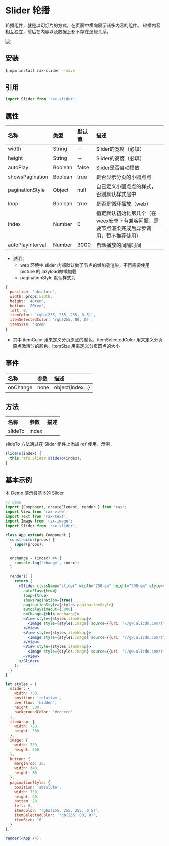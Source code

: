# Slider 轮播

轮播组件，就是以幻灯片的方式，在页面中横向展示诸多内容的组件。 轮播内容相互独立，前后在内容以及数据上都不存在逻辑关系。

![](https://gw.alicdn.com/tfs/TB19Lr9RVXXXXXRXVXXXXXXXXXX-255-201.gif)

## 安装

```bash
$ npm install rax-slider --save
```

## 引用

```jsx
import Slider from 'rax-slider';
```

## 属性

| 名称               | 类型     | 默认值      | 描述                                       |
| :--------------- | :----- | :------- | :--------------------------------------- |
| width            | String | － | Slider的宽度（必填）                            |
| height           | String | － | Slider的高度（必填）                            |
| autoPlay         | Boolean   | false    | Slider是否自动播放                             |
| showsPagination  | Boolean   | true     | 是否显示分页的小圆点点                              |
| paginationStyle  | Object | null     | 自己定义小圆点点的样式，否则默认样式居中                     |
| loop             | Boolean   | true     | 是否是循环播放（web）                                  |
| index            | Number | 0        | 指定默认初始化第几个（在weex安卓下有兼容问题，需要节点渲染完成后异步调用，暂不推荐使用） |
| autoPlayInterval | Number | 3000     | 自动播放的间隔时间                                |

- 说明：
  - web 环境中 slider 内部默认做了节点的懒加载渲染，不再需要使用 picture 的 lazyload做懒加载
  - paginationStyle 默认样式为

```jsx
{
  position: 'absolute',
  width: props.width,
  height: '40rem',
  bottom: '20rem',
  left: 0,
  itemColor: 'rgba(255, 255, 255, 0.5)',
  itemSelectedColor: 'rgb(255, 80, 0)',
  itemSize: '8rem'
}
```

- 其中 itemColor 用来定义分页原点的颜色，itemSelectedColor 用来定义分页原点激活时的颜色，itemSize 用来定义分页圆点的大小

## 事件

| 名称       | 参数   | 描述               |
| :------- | :--- | :--------------- |
| onChange | none | object{index...} |

## 方法

| 名称      | 参数    | 描述   |
| :------ | :---- | ---- |
| slideTo | index |      |

slideTo 方法通过在 Slider 组件上添加 ref 使用，示例：

```jsx
slideTo(index) {
  this.refs.Slider.slideTo(index);
}
```



## 基本示例

本 Demo 演示最基本的 Slider

```jsx
// demo
import {Component, createElement, render } from 'rax';
import View from 'rax-view';
import Text from 'rax-text';
import Image from 'rax-image';
import Slider from 'rax-slider';

class App extends Component {
  constructor(props) {
    super(props);
  }

  onchange = (index) => {
    console.log('change', index);
  }

  render() {
    return (
      <Slider className="slider" width="750rem" height="500rem" style={styles.slider}
        autoPlay={true}
        loop={true}
        showsPagination={true}
        paginationStyle={styles.paginationStyle}
        autoplayTimeout={3000}
        onChange={this.onchange}>
        <View style={styles.itemWrap}>
          <Image style={styles.image} source={{uri: '//gw.alicdn.com/tfs/TB19NbqKFXXXXXLXVXXXXXXXXXX-750-500.png'}} />
        </View>
        <View style={styles.itemWrap}>
          <Image style={styles.image} source={{uri: '//gw.alicdn.com/tfs/TB1tWYBKFXXXXatXpXXXXXXXXXX-750-500.png'}} />
        </View>
        <View style={styles.itemWrap}>
          <Image style={styles.image} source={{uri: '//gw.alicdn.com/tfs/TB1SX_vKFXXXXbyXFXXXXXXXXXX-750-500.png'}} />
        </View>
      </Slider>
    );
  }
}

let styles = {
  slider: {
    width: 750,
    position: 'relative',
    overflow: 'hidden',
    height: 500,
    backgroundColor: '#cccccc'
  },
  itemWrap: {
    width: 750,
    height: 500
  },
  image: {
    width: 750,
    height: 500
  },
  button: {
    marginTop: 20,
    width: 340,
    height: 80
  },
  paginationStyle: {
    position: 'absolute',
    width: 750,
    height: 40,
    bottom: 20,
    left: 0,
    itemColor: 'rgba(255, 255, 255, 0.5)',
    itemSelectedColor: 'rgb(255, 80, 0)',
    itemSize: 16
  }
};

render(<App />);
```

